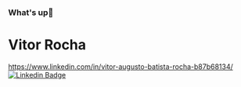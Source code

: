 ### What's up👋

# Vitor Rocha
https://www.linkedin.com/in/vitor-augusto-batista-rocha-b87b68134/
[![Linkedin Badge](link=https://www.linkedin.com/in/vitor-augusto-batista-rocha-b87b68134/)](https://www.linkedin.com/in/vitor-augusto-batista-rocha-b87b68134/) 

